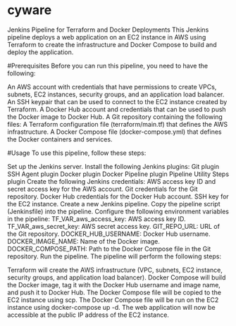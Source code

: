 # cyware

Jenkins Pipeline for Terraform and Docker Deployments
This Jenkins pipeline deploys a web application on an EC2 instance in AWS using Terraform to create the infrastructure and Docker Compose to build and deploy the application.

#Prerequisites
Before you can run this pipeline, you need to have the following:

An AWS account with credentials that have permissions to create VPCs, subnets, EC2 instances, security groups, and an application load balancer.
An SSH keypair that can be used to connect to the EC2 instance created by Terraform.
A Docker Hub account and credentials that can be used to push the Docker image to Docker Hub.
A Git repository containing the following files:
A Terraform configuration file (terraform/main.tf) that defines the AWS infrastructure.
A Docker Compose file (docker-compose.yml) that defines the Docker containers and services.

#Usage
To use this pipeline, follow these steps:

Set up the Jenkins server.
Install the following Jenkins plugins:
Git plugin
SSH Agent plugin
Docker plugin
Docker Pipeline plugin
Pipeline Utility Steps plugin
Create the following Jenkins credentials:
AWS access key ID and secret access key for the AWS account.
Git credentials for the Git repository.
Docker Hub credentials for the Docker Hub account.
SSH key for the EC2 instance.
Create a new Jenkins pipeline.
Copy the pipeline script (Jenkinsfile) into the pipeline.
Configure the following environment variables in the pipeline:
TF_VAR_aws_access_key: AWS access key ID.
TF_VAR_aws_secret_key: AWS secret access key.
GIT_REPO_URL: URL of the Git repository.
DOCKER_HUB_USERNAME: Docker Hub username.
DOCKER_IMAGE_NAME: Name of the Docker image.
DOCKER_COMPOSE_PATH: Path to the Docker Compose file in the Git repository.
Run the pipeline.
The pipeline will perform the following steps:

Terraform will create the AWS infrastructure (VPC, subnets, EC2 instance, security groups, and application load balancer).
Docker Compose will build the Docker image, tag it with the Docker Hub username and image name, and push it to Docker Hub.
The Docker Compose file will be copied to the EC2 instance using scp.
The Docker Compose file will be run on the EC2 instance using docker-compose up -d.
The web application will now be accessible at the public IP address of the EC2 instance.
